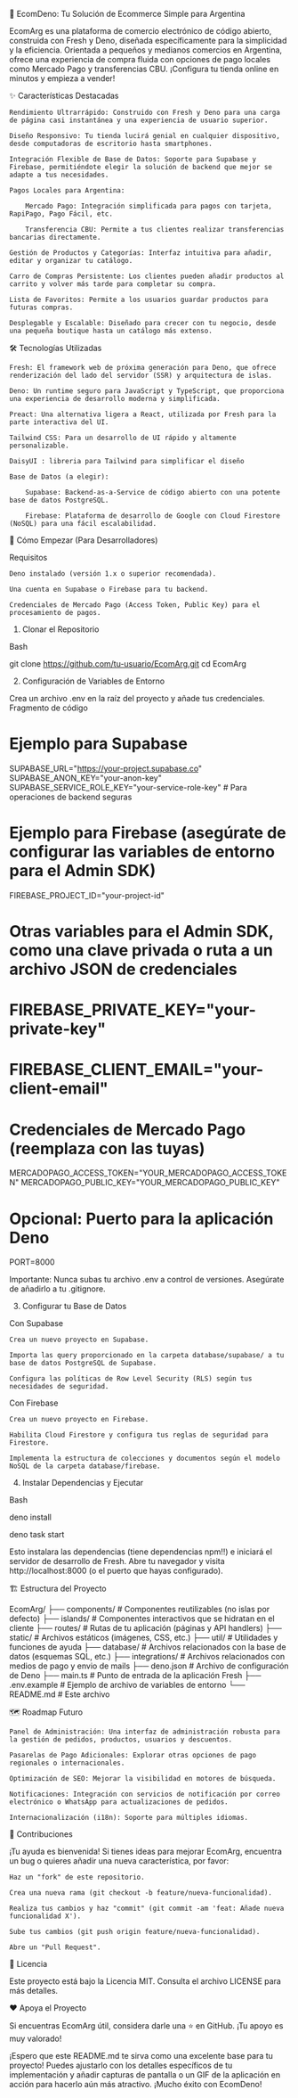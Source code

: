 🚀 EcomDeno: Tu Solución de Ecommerce Simple para Argentina

EcomArg es una plataforma de comercio electrónico de código abierto, construida con Fresh y Deno, diseñada específicamente para la simplicidad y la eficiencia. Orientada a pequeños y medianos comercios en Argentina, ofrece una experiencia de compra fluida con opciones de pago locales como Mercado Pago y transferencias CBU. ¡Configura tu tienda online en minutos y empieza a vender!

✨ Características Destacadas

    Rendimiento Ultrarrápido: Construido con Fresh y Deno para una carga de página casi instantánea y una experiencia de usuario superior.

    Diseño Responsivo: Tu tienda lucirá genial en cualquier dispositivo, desde computadoras de escritorio hasta smartphones.

    Integración Flexible de Base de Datos: Soporte para Supabase y Firebase, permitiéndote elegir la solución de backend que mejor se adapte a tus necesidades.

    Pagos Locales para Argentina:

        Mercado Pago: Integración simplificada para pagos con tarjeta, RapiPago, Pago Fácil, etc.

        Transferencia CBU: Permite a tus clientes realizar transferencias bancarias directamente.

    Gestión de Productos y Categorías: Interfaz intuitiva para añadir, editar y organizar tu catálogo.

    Carro de Compras Persistente: Los clientes pueden añadir productos al carrito y volver más tarde para completar su compra.

    Lista de Favoritos: Permite a los usuarios guardar productos para futuras compras.

    Desplegable y Escalable: Diseñado para crecer con tu negocio, desde una pequeña boutique hasta un catálogo más extenso.

🛠️ Tecnologías Utilizadas

    Fresh: El framework web de próxima generación para Deno, que ofrece renderización del lado del servidor (SSR) y arquitectura de islas.

    Deno: Un runtime seguro para JavaScript y TypeScript, que proporciona una experiencia de desarrollo moderna y simplificada.

    Preact: Una alternativa ligera a React, utilizada por Fresh para la parte interactiva del UI.

    Tailwind CSS: Para un desarrollo de UI rápido y altamente personalizable.

    DaisyUI : libreria para Tailwind para simplificar el diseño 

    Base de Datos (a elegir):

        Supabase: Backend-as-a-Service de código abierto con una potente base de datos PostgreSQL.

        Firebase: Plataforma de desarrollo de Google con Cloud Firestore (NoSQL) para una fácil escalabilidad.

🚀 Cómo Empezar (Para Desarrolladores)

Requisitos

    Deno instalado (versión 1.x o superior recomendada).

    Una cuenta en Supabase o Firebase para tu backend.

    Credenciales de Mercado Pago (Access Token, Public Key) para el procesamiento de pagos.

1. Clonar el Repositorio

Bash

git clone https://github.com/tu-usuario/EcomArg.git
cd EcomArg

2. Configuración de Variables de Entorno

Crea un archivo .env en la raíz del proyecto y añade tus credenciales.
Fragmento de código

# Ejemplo para Supabase
SUPABASE_URL="https://your-project.supabase.co"
SUPABASE_ANON_KEY="your-anon-key"
SUPABASE_SERVICE_ROLE_KEY="your-service-role-key" # Para operaciones de backend seguras

# Ejemplo para Firebase (asegúrate de configurar las variables de entorno para el Admin SDK)
FIREBASE_PROJECT_ID="your-project-id"
# Otras variables para el Admin SDK, como una clave privada o ruta a un archivo JSON de credenciales
# FIREBASE_PRIVATE_KEY="your-private-key"
# FIREBASE_CLIENT_EMAIL="your-client-email"

# Credenciales de Mercado Pago (reemplaza con las tuyas)
MERCADOPAGO_ACCESS_TOKEN="YOUR_MERCADOPAGO_ACCESS_TOKEN"
MERCADOPAGO_PUBLIC_KEY="YOUR_MERCADOPAGO_PUBLIC_KEY"

# Opcional: Puerto para la aplicación Deno
PORT=8000

Importante: Nunca subas tu archivo .env a control de versiones. Asegúrate de añadirlo a tu .gitignore.

3. Configurar tu Base de Datos

Con Supabase

    Crea un nuevo proyecto en Supabase.

    Importa las query proporcionado en la carpeta database/supabase/ a tu base de datos PostgreSQL de Supabase.

    Configura las políticas de Row Level Security (RLS) según tus necesidades de seguridad.

Con Firebase

    Crea un nuevo proyecto en Firebase.

    Habilita Cloud Firestore y configura tus reglas de seguridad para Firestore.

    Implementa la estructura de colecciones y documentos según el modelo NoSQL de la carpeta database/firebase.

4. Instalar Dependencias y Ejecutar

Bash

deno install 

deno task start

Esto instalara las dependencias (tiene dependencias npm!!) e iniciará el servidor de desarrollo de Fresh. Abre tu navegador y visita http://localhost:8000 (o el puerto que hayas configurado).

🏗️ Estructura del Proyecto

EcomArg/
├── components/          # Componentes reutilizables (no islas por defecto)
├── islands/             # Componentes interactivos que se hidratan en el cliente
├── routes/              # Rutas de tu aplicación (páginas y API handlers)
├── static/              # Archivos estáticos (imágenes, CSS, etc.)
├── util/                # Utilidades y funciones de ayuda
├── database/            # Archivos relacionados con la base de datos (esquemas SQL, etc.)
├── integrations/        # Archivos relacionados con medios de pago y envio de mails
├── deno.json            # Archivo de configuración de Deno
├── main.ts              # Punto de entrada de la aplicación Fresh
├── .env.example         # Ejemplo de archivo de variables de entorno
└── README.md            # Este archivo

🗺️ Roadmap Futuro

    Panel de Administración: Una interfaz de administración robusta para la gestión de pedidos, productos, usuarios y descuentos.

    Pasarelas de Pago Adicionales: Explorar otras opciones de pago regionales o internacionales.

    Optimización de SEO: Mejorar la visibilidad en motores de búsqueda.

    Notificaciones: Integración con servicios de notificación por correo electrónico o WhatsApp para actualizaciones de pedidos.

    Internacionalización (i18n): Soporte para múltiples idiomas.

🤝 Contribuciones

¡Tu ayuda es bienvenida! Si tienes ideas para mejorar EcomArg, encuentra un bug o quieres añadir una nueva característica, por favor:

    Haz un "fork" de este repositorio.

    Crea una nueva rama (git checkout -b feature/nueva-funcionalidad).

    Realiza tus cambios y haz "commit" (git commit -am 'feat: Añade nueva funcionalidad X').

    Sube tus cambios (git push origin feature/nueva-funcionalidad).

    Abre un "Pull Request".

📄 Licencia

Este proyecto está bajo la Licencia MIT. Consulta el archivo LICENSE para más detalles.

❤️ Apoya el Proyecto

Si encuentras EcomArg útil, considera darle una ⭐ en GitHub. ¡Tu apoyo es muy valorado!

¡Espero que este README.md te sirva como una excelente base para tu proyecto! Puedes ajustarlo con los detalles específicos de tu implementación y añadir capturas de pantalla o un GIF de la aplicación en acción para hacerlo aún más atractivo. ¡Mucho éxito con EcomDeno!